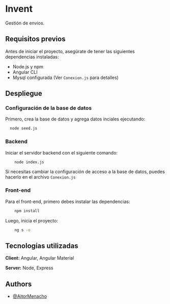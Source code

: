 
# Invent

Gestión de envios.

##  Requisitos previos

Antes de iniciar el proyecto, asegúrate de tener las siguientes dependencias instaladas:

- Node.js y npm
- Angular CLI
- Mysql configurada (Ver `Conexion.js` para detalles)
## Despliegue

### Configuración de la base de datos

Primero, crea la base de datos y agrega datos inciales ejecutando:

```bash
  node seed.js
```

### Backend

Iniciar el servidor backend con el siguiente comando:

```bash
    node index.js
```

Si necesitas cambiar la configuración de acceso a la base de datos, puedes hacerlo en el archivo `Conexion.js`

### Front-end

Para el front-end, primero debes instalar las dependencias:

```bash
    npm install
```

Luego, inicia el proyecto:

```bash
    ng s -o
```


## Tecnologías utilizadas

**Client:** Angular, Angular Material

**Server:** Node, Express


## Authors

- [@AitorMenacho](https://github.com/AitorMenacho)

